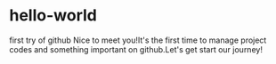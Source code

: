 # hello-world
first try of github
Nice to meet you!It's the first time to manage project codes and something important on github.Let's get start our journey!

